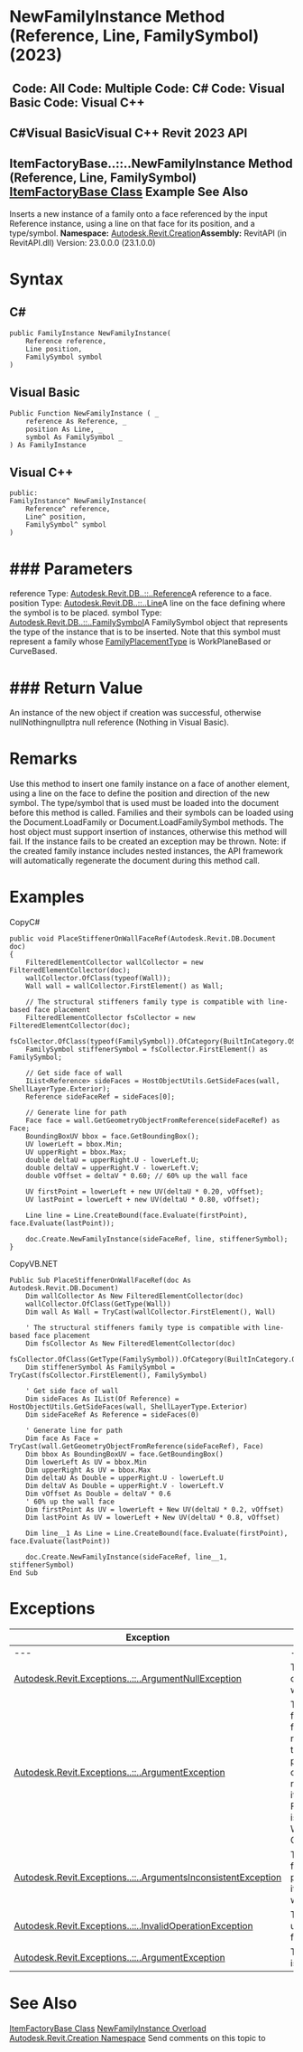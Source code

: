 # NewFamilyInstance Method (Reference, Line, FamilySymbol) (2023)

﻿
 Code: All Code: Multiple Code: C# Code: Visual Basic Code: Visual C++   
---  
C#Visual BasicVisual C++
Revit 2023 API  
---  
ItemFactoryBase..::..NewFamilyInstance Method (Reference, Line, FamilySymbol)  
[ItemFactoryBase Class](cba2c84a-22c0-e6e7-a99c-67656901853a.md "ItemFactoryBase Class") Example See Also  
---  
Inserts a new instance of a family onto a face referenced by the input Reference instance, using a line on that face for its position, and a type/symbol.
**Namespace:** [Autodesk.Revit.Creation](ded320da-058a-4edd-0418-0582389559a7.md "Autodesk.Revit.Creation Namespace")**Assembly:** RevitAPI (in RevitAPI.dll) Version: 23.0.0.0 (23.1.0.0)
# Syntax
C#  
---  
```text
public FamilyInstance NewFamilyInstance(
	Reference reference,
	Line position,
	FamilySymbol symbol
)
```
  
Visual Basic  
---  
```text
Public Function NewFamilyInstance ( _
	reference As Reference, _
	position As Line, _
	symbol As FamilySymbol _
) As FamilyInstance
```
  
Visual C++  
---  
```text
public:
FamilyInstance^ NewFamilyInstance(
	Reference^ reference, 
	Line^ position, 
	FamilySymbol^ symbol
)
```
  
# ### Parameters
reference
    Type: [Autodesk.Revit.DB..::..Reference](d28155ae-817b-1f31-9c3f-c9c6a28acc0d.md "Reference Class")A reference to a face.
position
    Type: [Autodesk.Revit.DB..::..Line](e7329450-434a-918b-661c-65e15e0585a5.md "Line Class")A line on the face defining where the symbol is to be placed.
symbol
    Type: [Autodesk.Revit.DB..::..FamilySymbol](a1acaed0-6a62-4c1d-94f5-4e27ce0923d3.md "FamilySymbol Class")A FamilySymbol object that represents the type of the instance that is to be inserted. Note that this symbol must represent a family whose [FamilyPlacementType](7fcd2fda-21c3-9b9b-8ef3-ae2e53e02a05.md "FamilyPlacementType Property") is WorkPlaneBased or CurveBased.
# ### Return Value
An instance of the new object if creation was successful, otherwise nullNothingnullptra null reference (Nothing in Visual Basic).
# Remarks
Use this method to insert one family instance on a face of another element, using a line on the face to define the position and direction of the new symbol. 
The type/symbol that is used must be loaded into the document before this method is called. Families and their symbols can be loaded using the Document.LoadFamily or Document.LoadFamilySymbol methods.
The host object must support insertion of instances, otherwise this method will fail. If the instance fails to be created an exception may be thrown.
Note: if the created family instance includes nested instances, the API framework will automatically regenerate the document during this method call.
# Examples
CopyC#
```text
public void PlaceStiffenerOnWallFaceRef(Autodesk.Revit.DB.Document doc)
{
    FilteredElementCollector wallCollector = new FilteredElementCollector(doc);
    wallCollector.OfClass(typeof(Wall));
    Wall wall = wallCollector.FirstElement() as Wall;

    // The structural stiffeners family type is compatible with line-based face placement
    FilteredElementCollector fsCollector = new FilteredElementCollector(doc);
    fsCollector.OfClass(typeof(FamilySymbol)).OfCategory(BuiltInCategory.OST_StructuralStiffener);
    FamilySymbol stiffenerSymbol = fsCollector.FirstElement() as FamilySymbol;

    // Get side face of wall
    IList<Reference> sideFaces = HostObjectUtils.GetSideFaces(wall, ShellLayerType.Exterior);
    Reference sideFaceRef = sideFaces[0];

    // Generate line for path
    Face face = wall.GetGeometryObjectFromReference(sideFaceRef) as Face;
    BoundingBoxUV bbox = face.GetBoundingBox();
    UV lowerLeft = bbox.Min;
    UV upperRight = bbox.Max;
    double deltaU = upperRight.U - lowerLeft.U;
    double deltaV = upperRight.V - lowerLeft.V;
    double vOffset = deltaV * 0.60; // 60% up the wall face

    UV firstPoint = lowerLeft + new UV(deltaU * 0.20, vOffset);
    UV lastPoint = lowerLeft + new UV(deltaU * 0.80, vOffset);

    Line line = Line.CreateBound(face.Evaluate(firstPoint), face.Evaluate(lastPoint));

    doc.Create.NewFamilyInstance(sideFaceRef, line, stiffenerSymbol);
}
```

CopyVB.NET
```text
Public Sub PlaceStiffenerOnWallFaceRef(doc As Autodesk.Revit.DB.Document)
    Dim wallCollector As New FilteredElementCollector(doc)
    wallCollector.OfClass(GetType(Wall))
    Dim wall As Wall = TryCast(wallCollector.FirstElement(), Wall)

    ' The structural stiffeners family type is compatible with line-based face placement
    Dim fsCollector As New FilteredElementCollector(doc)
    fsCollector.OfClass(GetType(FamilySymbol)).OfCategory(BuiltInCategory.OST_StructuralStiffener)
    Dim stiffenerSymbol As FamilySymbol = TryCast(fsCollector.FirstElement(), FamilySymbol)

    ' Get side face of wall
    Dim sideFaces As IList(Of Reference) = HostObjectUtils.GetSideFaces(wall, ShellLayerType.Exterior)
    Dim sideFaceRef As Reference = sideFaces(0)

    ' Generate line for path
    Dim face As Face = TryCast(wall.GetGeometryObjectFromReference(sideFaceRef), Face)
    Dim bbox As BoundingBoxUV = face.GetBoundingBox()
    Dim lowerLeft As UV = bbox.Min
    Dim upperRight As UV = bbox.Max
    Dim deltaU As Double = upperRight.U - lowerLeft.U
    Dim deltaV As Double = upperRight.V - lowerLeft.V
    Dim vOffset As Double = deltaV * 0.6
    ' 60% up the wall face
    Dim firstPoint As UV = lowerLeft + New UV(deltaU * 0.2, vOffset)
    Dim lastPoint As UV = lowerLeft + New UV(deltaU * 0.8, vOffset)

    Dim line__1 As Line = Line.CreateBound(face.Evaluate(firstPoint), face.Evaluate(lastPoint))

    doc.Create.NewFamilyInstance(sideFaceRef, line__1, stiffenerSymbol)
End Sub
```

# Exceptions
| Exception | Condition |
| --- | --- |
| --- | --- |
| [Autodesk.Revit.Exceptions..::..ArgumentNullException](631e1424-60f4-929b-4e52-dda9dcd26316.md "ArgumentNullException Class") | Thrown when a non-optional argument was null. |
| [Autodesk.Revit.Exceptions..::..ArgumentException](2e6e4206-97a8-dd4b-df5d-4269f4bb6088.md "ArgumentException Class") | Thrown when the function cannot get a face from the reference, or, when the family cannot be placed as line-based on an input face reference, because its FamilyPlacementType is not WorkPlaneBased or CurveBased |
| [Autodesk.Revit.Exceptions..::..ArgumentsInconsistentException](05972c68-fa6d-3a83-d720-ad84fbc4780f.md "ArgumentsInconsistentException Class") | Thrown when the family cannot be placed on this line as it does not coincide with the input face. |
| [Autodesk.Revit.Exceptions..::..InvalidOperationException](9e715f03-3884-e539-4dd6-8d7545733adc.md "InvalidOperationException Class") | Thrown when Revit is unable to place the family instance. |
| [Autodesk.Revit.Exceptions..::..ArgumentException](2e6e4206-97a8-dd4b-df5d-4269f4bb6088.md "ArgumentException Class") | Thrown if The symbol is not active. |

# See Also
[ItemFactoryBase Class](cba2c84a-22c0-e6e7-a99c-67656901853a.md "ItemFactoryBase Class")
[NewFamilyInstance Overload](451ee414-cea0-e9bd-227b-c73bc93507dd.md "NewFamilyInstance Method")
[Autodesk.Revit.Creation Namespace](ded320da-058a-4edd-0418-0582389559a7.md "Autodesk.Revit.Creation Namespace")
Send comments on this topic to 